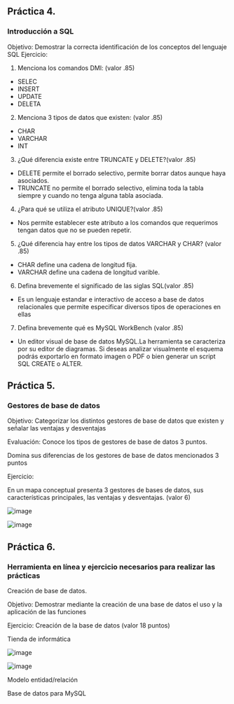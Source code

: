 ## Práctica 4.
### Introducción a SQL
Objetivo: Demostrar la correcta identificación de los conceptos del lenguaje SQL
Ejercicio:

1. Menciona los comandos DMl: (valor .85)

* SELEC
* INSERT
* UPDATE
* DELETA

2. Menciona 3 tipos de datos que existen: (valor .85)

* CHAR
* VARCHAR
* INT


3. ¿Qué diferencia existe entre TRUNCATE y DELETE?(valor .85)

* DELETE permite el borrado selectivo, permite borrar datos aunque haya asociados.
* TRUNCATE no permite el borrado selectivo, elimina toda la tabla siempre y cuando no tenga alguna tabla asociada.

4. ¿Para qué se utiliza el atributo UNIQUE?(valor .85)

* Nos permite establecer este atributo a los comandos que requerimos tengan datos que no se pueden repetir.

5. ¿Qué diferencia hay entre los tipos de datos VARCHAR y CHAR? (valor .85)

* CHAR define una cadena de longitud fija.
* VARCHAR define una cadena de longitud varible.


6. Defina brevemente el significado de las siglas SQL(valor .85)

* Es un lenguaje estandar e interactivo de acceso a base de datos relacionales que permite especificar diversos tipos de operaciones en ellas 


7. Defina brevemente qué es MySQL WorkBench (valor .85)

* Un editor visual de base de datos MySQL.La herramienta se caracteriza por su editor de diagramas. Si deseas analizar visualmente el esquema podrás exportarlo en formato imagen o PDF o bien generar un script SQL CREATE o ALTER.


## Práctica 5.
### Gestores de base de datos

Objetivo: Categorizar los distintos gestores de base de datos que existen y señalar las
ventajas y desventajas

Evaluación: Conoce los tipos de gestores de base de datos 3 puntos.

Domina sus diferencias de los gestores de base de datos mencionados 3 puntos

Ejercicio:

En un mapa conceptual presenta 3 gestores de bases de datos, sus características
principales, las ventajas y desventajas. (valor 6)

![image](https://user-images.githubusercontent.com/91554777/170415427-e2b7321b-a97f-43b0-ac24-6e506c307e6b.png)

![image](https://user-images.githubusercontent.com/101212784/170516669-f9fa1288-7edd-4131-a77a-4ff27d3d35cd.png)


## Práctica 6.
### Herramienta en línea y ejercicio necesarios para realizar las prácticas

Creación de base de datos.

Objetivo: Demostrar mediante la creación de una base de datos el uso y la aplicación de
las funciones

Ejercicio: Creación de la base de datos (valor 18 puntos)

Tienda de informática

![image](https://user-images.githubusercontent.com/91554777/170415101-717bca19-3644-46a9-8a57-8d5940c5d283.png)

![image](https://user-images.githubusercontent.com/101212784/170519740-cc0ddb9d-2db1-4913-a3e6-bbfc1ceb44ae.png)





Modelo entidad/relación




Base de datos para MySQL
